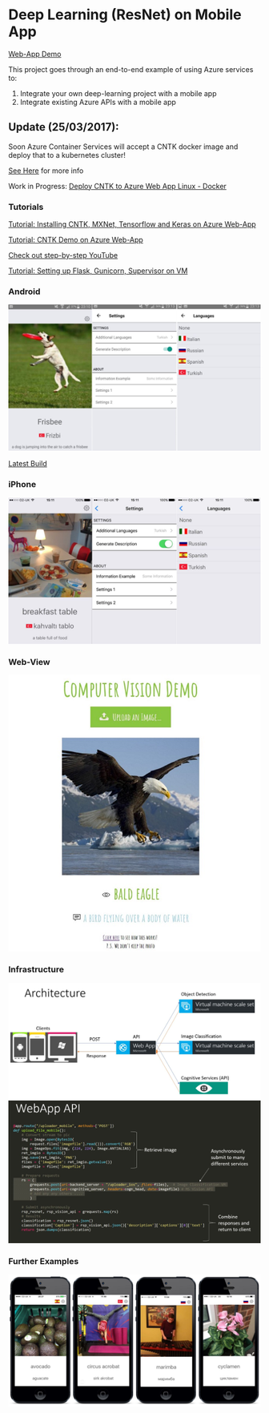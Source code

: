 # Deep Learning (ResNet) on Mobile App

[Web-App Demo](http://ilkarmanwhatsthis.azurewebsites.net/)

This project goes through an end-to-end example of using Azure services to:

1. Integrate your own deep-learning project with a mobile app
2. Integrate existing Azure APIs with a mobile app

## Update (25/03/2017):

Soon Azure Container Services will accept a CNTK docker image and deploy that to a kubernetes cluster!

[See Here](00-Resnet/ACS%20Deploy.ipynb) for more info

Work in Progress: [Deploy CNTK to Azure Web App Linux - Docker](02-WebApp/CNTK%2BDocker%2BWeb%2BApp.ipynb)

### Tutorials

[Tutorial: Installing CNTK, MXNet, Tensorflow and Keras on Azure Web-App](02-WebApp/AzureWebApp.md)

[Tutorial: CNTK Demo on Azure Web-App](https://github.com/ilkarman/Azure-WebApp-w-CNTK/)

[Check out step-by-step YouTube](https://youtu.be/nMZ8lTo-96k)

[Tutorial: Setting up Flask, Gunicorn, Supervisor on VM](01-VM/FlaskVM.md)

### Android

![alt tag](demo/mobile_android.JPG)

[Latest Build](build/app-release.apk)

### iPhone

![alt tag](demo/mobile_ios.JPG)

### Web-View

![alt tag](demo/web.jpg)

### Infrastructure

![alt tag](demo/main_arch.JPG)
![alt tag](demo/arch.JPG)

### Further Examples

![alt tag](demo/iphones.JPG)


